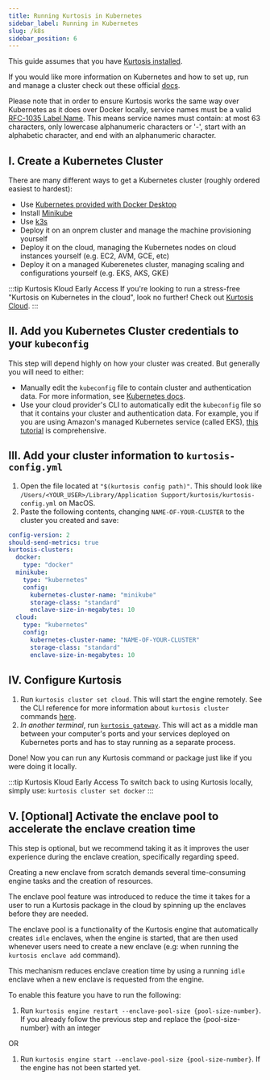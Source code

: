 ```yaml
---
title: Running Kurtosis in Kubernetes
sidebar_label: Running in Kubernetes
slug: /k8s
sidebar_position: 6
---
```


This guide assumes that you have [Kurtosis installed](../get-started/installing-the-cli.md).

If you would like more information on Kubernetes and how to set up, run and manage a cluster check out these official [docs](https://kubernetes.io/docs/home/). 

Please note that in order to ensure Kurtosis works the same way over Kubernetes as it does over Docker locally, service names must be a valid [RFC-1035 Label Name](https://kubernetes.io/docs/advanced-concepts/overview/working-with-objects/names/#rfc-1035-label-names). This means service names must contain: at most 63 characters, only lowercase alphanumeric characters or '-', start with an alphabetic character, and end with an alphanumeric character. 

I. Create a Kubernetes Cluster
-----------------

There are many different ways to get a Kubernetes cluster (roughly ordered easiest to hardest):

- Use [Kubernetes provided with Docker Desktop](https://docs.docker.com/desktop/kubernetes/)
- Install [Minikube](https://github.com/kubernetes/minikube)
- Use [k3s](https://k3s.io/)
- Deploy it on an onprem cluster and manage the machine provisioning yourself
- Deploy it on the cloud, managing the Kubernetes nodes on cloud instances yourself (e.g. EC2, AVM, GCE, etc)
- Deploy it on a managed Kuberenetes cluster, managing scaling and configurations yourself (e.g. EKS, AKS, GKE)

:::tip Kurtosis Kloud Early Access
If you're looking to run a stress-free "Kurtosis on Kubernetes in the cloud", look no further! Check out [Kurtosis Cloud](https://cloud.kurtosis.com/).
:::


II. Add you Kubernetes Cluster credentials to your `kubeconfig`
-------------------------

This step will depend highly on how your cluster was created. But generally you will need to either:

- Manually edit the `kubeconfig` file to contain cluster and authentication data. For more information, see [Kubernetes docs](https://kubernetes.io/docs/tasks/access-application-cluster/configure-access-multiple-clusters/).
- Use your cloud provider's CLI to automatically edit the `kubeconfig` file so that it contains your cluster and authentication data. For example, you if you are using Amazon's managed Kubernetes service (called EKS), [this tutorial](https://docs.aws.amazon.com/eks/latest/userguide/create-kubeconfig.html) is comprehensive.


III. Add your cluster information to `kurtosis-config.yml`
--------------------------------

1. Open the file located at `"$(kurtosis config path)"`. This should look like `/Users/<YOUR_USER>/Library/Application Support/kurtosis/kurtosis-config.yml` on MacOS.
2. Paste the following contents, changing `NAME-OF-YOUR-CLUSTER` to the cluster you created and save:
```yaml
config-version: 2
should-send-metrics: true
kurtosis-clusters:
  docker:
    type: "docker"
  minikube:
    type: "kubernetes"
    config:
      kubernetes-cluster-name: "minikube"
      storage-class: "standard"
      enclave-size-in-megabytes: 10
  cloud:
    type: "kubernetes"
    config:
      kubernetes-cluster-name: "NAME-OF-YOUR-CLUSTER"
      storage-class: "standard"
      enclave-size-in-megabytes: 10
```

IV. Configure Kurtosis
--------------------------------

1. Run `kurtosis cluster set cloud`.  This will start the engine remotely. See the CLI reference for more information about `kurtosis cluster` commands [here](../cli-reference/cluster-set.md).
1. *In another terminal*, run [`kurtosis gateway`](../cli-reference/gateway.md). This will act as a middle man between your computer's ports and your services deployed on Kubernetes ports and has to stay running as a separate process.

Done! Now you can run any Kurtosis command or package just like if you were doing it locally.

:::tip Kurtosis Kloud Early Access
To switch back to using Kurtosis locally, simply use: `kurtosis cluster set docker`
:::


V. \[Optional] Activate the enclave pool to accelerate the enclave creation time
--------------------------------

This step is optional, but we recommend taking it as it improves the user experience during the enclave creation, specifically regarding speed.

Creating a new enclave from scratch demands several time-consuming engine tasks and the creation of resources.

The enclave pool feature was introduced to reduce the time it takes for a user to run a Kurtosis package in the cloud by spinning up the enclaves before they are needed.

The enclave pool is a functionality of the Kurtosis engine that automatically creates `idle` enclaves, when the engine is started, that are then used whenever users need to create a new enclave (e.g: when running the `kurtosis enclave add` command).

This mechanism reduces enclave creation time by using a running `idle` enclave when a new enclave is requested from the engine.

To enable this feature you have to run the following:

1. Run `kurtosis engine restart --enclave-pool-size {pool-size-number}`. If you already follow the previous step and replace the {pool-size-number} with an integer

OR

1. Run `kurtosis engine start --enclave-pool-size {pool-size-number}`. If the engine has not been started yet.
